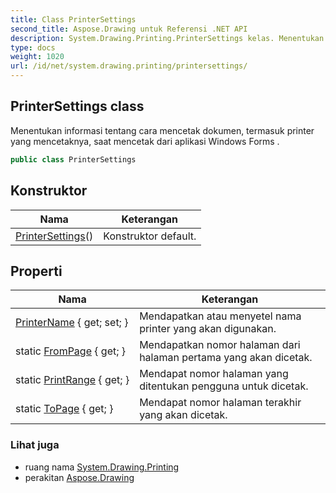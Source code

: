 ```yaml
---
title: Class PrinterSettings
second_title: Aspose.Drawing untuk Referensi .NET API
description: System.Drawing.Printing.PrinterSettings kelas. Menentukan informasi tentang cara mencetak dokumen termasuk printer yang mencetaknya saat mencetak dari aplikasi Windows Forms .
type: docs
weight: 1020
url: /id/net/system.drawing.printing/printersettings/
---
```

## PrinterSettings class

Menentukan informasi tentang cara mencetak dokumen, termasuk printer yang mencetaknya, saat mencetak dari aplikasi Windows Forms .

```csharp
public class PrinterSettings
```

## Konstruktor

| Nama | Keterangan |
| --- | --- |
| [PrinterSettings](printersettings/)() | Konstruktor default. |

## Properti

| Nama | Keterangan |
| --- | --- |
| [PrinterName](../../system.drawing.printing/printersettings/printername/) { get; set; } | Mendapatkan atau menyetel nama printer yang akan digunakan. |
| static [FromPage](../../system.drawing.printing/printersettings/frompage/) { get; } | Mendapatkan nomor halaman dari halaman pertama yang akan dicetak. |
| static [PrintRange](../../system.drawing.printing/printersettings/printrange/) { get; } | Mendapat nomor halaman yang ditentukan pengguna untuk dicetak. |
| static [ToPage](../../system.drawing.printing/printersettings/topage/) { get; } | Mendapat nomor halaman terakhir yang akan dicetak. |

### Lihat juga

* ruang nama [System.Drawing.Printing](../../system.drawing.printing/)
* perakitan [Aspose.Drawing](../../)


